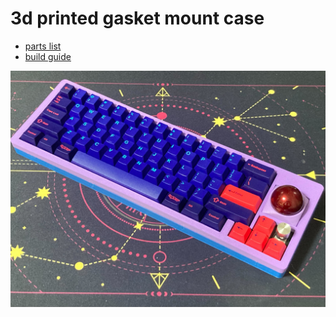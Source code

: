 # 3d printed gasket mount case
- [parts list](https://github.com/bbrfkr/dynamis-keyboard/blob/main/case/3dp/BOM.md)
- [build guide](https://github.com/bbrfkr/dynamis-keyboard/blob/main/case/3dp/BUILD.md)

![dynamis](https://github.com/bbrfkr/dynamis-keyboard/blob/images/images/3d-printed-dynamis.jpg?raw=true)

